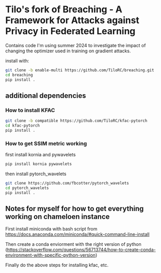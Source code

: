 # Tilo's fork of Breaching - A Framework for Attacks against Privacy in Federated Learning

Contains code I'm using summer 2024 to investigate the impact of changing the optimizer used in training on gradient attacks. 


install with:

```bash
git clone -b enable-multi https://github.com/TiloRC/breaching.git
cd breaching
pip install .
```

## additional dependencies 

### How to install KFAC

```bash
git clone -b compatible https://github.com/TiloRC/kfac-pytorch
cd kfac-pytorch
pip install .
```

### How to get SSIM metric working

first install kornia and pywavelets

```bash
pip install kornia pywavelets
```

then install pytorch_wavelets
```bash
git clone https://github.com/fbcotter/pytorch_wavelets
cd pytorch_wavelets
pip install .
```


## Notes for myself for how to get everything working on chameloen instance 

First install miniconda with bash script from https://docs.anaconda.com/miniconda/#quick-command-line-install

Then create a conda enviorment with the right version of python (https://stackoverflow.com/questions/56713744/how-to-create-conda-environment-with-specific-python-version)

Finally do the above steps for installing kfac, etc. 


